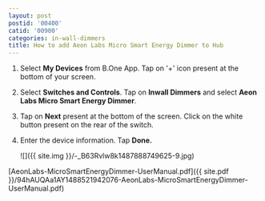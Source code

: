 ```yaml
---
layout: post
postid: '00400'
catid: '00900'
categories: in-wall-dimmers
title: How to add Aeon Labs Micro Smart Energy Dimmer to Hub
---
```


1. Select **My Devices** from B.One App. Tap on &#39;+&#39; icon present at the bottom of your screen.

2. Select **Switches and Controls**. Tap on **Inwall Dimmers** and select **Aeon Labs Micro Smart Energy Dimmer**.

3. Tap on **Next** present at the bottom of the screen. Click on the white button present on the rear of the switch.

4. Enter the device information. Tap **Done.**

    ![]({{ site.img }}/-_B63Rvlw8k1487888749625-9.jpg)

[AeonLabs-MicroSmartEnergyDimmer-UserManual.pdf]({{ site.pdf }}/94hAUQAa1AY1488521942076-AeonLabs-MicroSmartEnergyDimmer-UserManual.pdf)